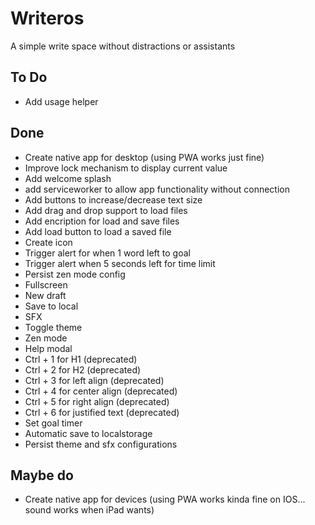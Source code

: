 Writeros
====================
A simple write space without distractions or assistants

## To Do
- Add usage helper

## Done
- Create native app for desktop (using PWA works just fine)
- Improve lock mechanism to display current value
- Add welcome splash
- add serviceworker to allow app functionality without connection
- Add buttons to increase/decrease text size
- Add drag and drop support to load files
- Add encription for load and save files
- Add load button to load a saved file
- Create icon
- Trigger alert for when 1 word left to goal
- Trigger alert when 5 seconds left for time limit
- Persist zen mode config
- Fullscreen
- New draft
- Save to local
- SFX
- Toggle theme
- Zen mode
- Help modal
- Ctrl + 1 for H1 (deprecated)
- Ctrl + 2 for H2 (deprecated)
- Ctrl + 3 for left align (deprecated)
- Ctrl + 4 for center align (deprecated)
- Ctrl + 5 for right align (deprecated)
- Ctrl + 6 for justified text (deprecated)
- Set goal timer
- Automatic save to localstorage
- Persist theme and sfx configurations

## Maybe do
- Create native app for devices (using PWA works kinda fine on IOS... sound works when iPad wants)
